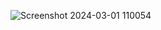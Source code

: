 ![Screenshot 2024-03-01 110054](https://github.com/Pablo202212/Krankenhausinformationssystem/assets/112069904/f8118b70-7210-4046-9ae0-812d71482e52)

